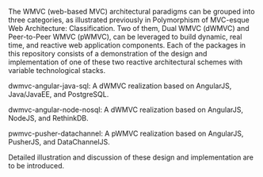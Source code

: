 The WMVC (web-based MVC) architectural paradigms can be grouped into three categories, as illustrated previously in Polymorphism of MVC-esque Web Architecture: Classification.  Two of them, Dual WMVC (dWMVC) and Peer-to-Peer WMVC (pWMVC), can be leveraged to build dynamic, real time, and reactive web application components.  Each of the packages in this repository consists of a demonstration of the design and implementation of one of these two reactive architectural schemes with variable technological stacks. 

dwmvc-angular-java-sql:  A dWMVC realization based on AngularJS, Java/JavaEE, and PostgreSQL.


dwmvc-angular-node-nosql: A dWMVC realization based on AngularJS, NodeJS, and RethinkDB.


pwmvc-pusher-datachannel: A pWMVC realization based on AngularJS, PusherJS, and DataChannelJS.


Detailed illustration and discussion of these design and implementation are to be introduced.
